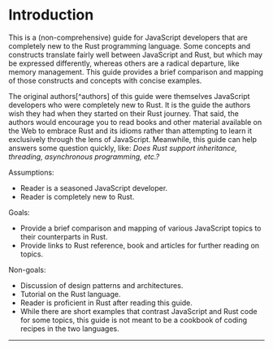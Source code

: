 # Introduction

This is a (non-comprehensive) guide for JavaScript developers that are
completely new to the Rust programming language. Some concepts and constructs
translate fairly well between JavaScript and Rust, but which may be expressed
differently, whereas others are a radical departure, like memory management.
This guide provides a brief comparison and mapping of those constructs and
concepts with concise examples.

The original authors[^authors] of this guide were themselves JavaScript
developers who were completely new to Rust. <!--This guide is the compilation of
the knowledge acquired by the authors writing Rust code over the course of
several months. -->It is the guide the authors wish they had when they started on
their Rust journey. That said, the authors would encourage you to read books
and other material available on the Web to embrace Rust and its idioms rather
than attempting to learn it exclusively through the lens of JavaScript.
Meanwhile, this guide can help answers some question quickly, like: _Does Rust
support inheritance, threading, asynchronous programming, etc.?_

Assumptions:

- Reader is a seasoned JavaScript developer.
- Reader is completely new to Rust.

Goals:

- Provide a brief comparison and mapping of various JavaScript topics to their
  counterparts in Rust.
- Provide links to Rust reference, book and articles for further reading on
  topics.

Non-goals:

- Discussion of design patterns and architectures.
- Tutorial on the Rust language.
- Reader is proficient in Rust after reading this guide.
- While there are short examples that contrast JavaScript and Rust code for some
  topics, this guide is not meant to be a cookbook of coding recipes in the
  two languages.

---
<!--
[^authors]: The original authors of this guide were (in alphabetical order):
[Atif Aziz], [Bastian Burger], [Daniele Antonio Maggio], [Dariusz Parys] and
[Patrick Schuler].

  [Atif Aziz]: https://github.com/atifaziz
  [Bastian Burger]: https://github.com/bastbu
  [Daniele Antonio Maggio]: https://github.com/danigian
  [Dariusz Parys]: https://github.com/dariuszparys
  [Patrick Schuler]: https://github.com/p-schuler
-->